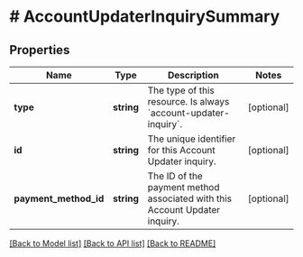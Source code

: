 # # AccountUpdaterInquirySummary

## Properties

Name | Type | Description | Notes
------------ | ------------- | ------------- | -------------
**type** | **string** | The type of this resource. Is always &#x60;account-updater-inquiry&#x60;. | [optional]
**id** | **string** | The unique identifier for this Account Updater inquiry. | [optional]
**payment_method_id** | **string** | The ID of the payment method associated with this Account Updater inquiry. | [optional]

[[Back to Model list]](../../README.md#models) [[Back to API list]](../../README.md#endpoints) [[Back to README]](../../README.md)
